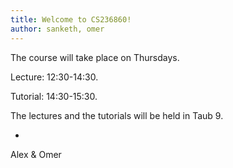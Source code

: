 ```yaml
---
title: Welcome to CS236860!
author: sanketh, omer
---
```


The course will take place on Thursdays.

Lecture: 12:30-14:30.

Tutorial: 14:30-15:30.

The lectures and the tutorials will be held in Taub 9.

-
Alex & Omer
